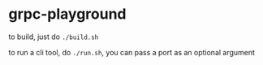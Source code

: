 # grpc-playground

to build, just do `./build.sh`

to run a cli tool, do `./run.sh`, you can pass a port as an optional argument

